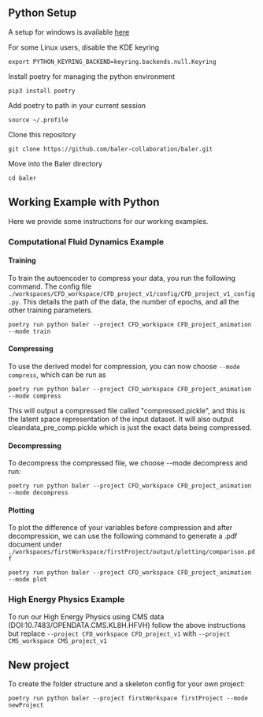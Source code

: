 ## Python Setup
A setup for windows is available [here](documentation/setup/python_setup_windows.md)

For some Linux users, disable the KDE keyring
```console
export PYTHON_KEYRING_BACKEND=keyring.backends.null.Keyring
```
Install poetry for managing the python environment
```console
pip3 install poetry
```
Add poetry to path in your current session
```console
source ~/.profile
```
Clone this repository
```console
git clone https://github.com/baler-collaboration/baler.git
```
Move into the Baler directory
```console
cd baler
```

## Working Example with Python

Here we provide some instructions for our working examples.

### Computational Fluid Dynamics Example

#### Training ####
To train the autoencoder to compress your data, you run the following command. The config file `./workspaces/CFD_workspace/CFD_project_v1/config/CFD_project_v1_config.py`. This details the path of the data, the number of epochs, and all the other training parameters.
```console
poetry run python baler --project CFD_workspace CFD_project_animation --mode train
```

#### Compressing ####
To use the derived model for compression, you can now choose ``--mode compress``, which can be run as
```console
poetry run python baler --project CFD_workspace CFD_project_animation --mode compress
```
This will output a compressed file called "compressed.pickle", and this is the latent space representation of the input dataset. It will also output cleandata_pre_comp.pickle which is just the exact data being compressed.

#### Decompressing ####
To decompress the compressed file, we choose --mode decompress and run:
```console
poetry run python baler --project CFD_workspace CFD_project_animation --mode decompress
```

#### Plotting ####
To plot the difference of your variables before compression and after decompression, we can use the following command to generate a .pdf document under ``./workspaces/firstWorkspace/firstProject/output/plotting/comparison.pdf``

```console
poetry run python baler --project CFD_workspace CFD_project_animation --mode plot
```

### High Energy Physics Example ###
To run our High Energy Physics using CMS data (DOI:10.7483/OPENDATA.CMS.KL8H.HFVH) follow the above instructions but replace `--project CFD_workspace CFD_project_v1` with `--project CMS_workspace CMS_project_v1`

## New project ##
To create the folder structure and a skeleton config for your own project:
```console
poetry run python baler --project firstWorkspace firstProject --mode newProject
```